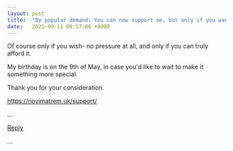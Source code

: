 ```yaml
---
layout: post
title:  "By popular demand: You can now support me, but only if you want to."
date:   2023-09-11 00:57:00 +0000
---
```


Of course only if you wish- no pressure at all, and only if you can truly afford it.

My birthday is on the 9th of May, in case you'd like to wait to make it something more special.

Thank you for your consideration.

<a href="https://novimatrem.uk/support/" target="_blank">https://novimatrem.uk/support/</a>

...

<a href="mailto:TheNovimatrem@protonmail.ch?subject=RE%3A%20Social%20post%20-%20By%20popular%20demand%3A%20You%20can%20now%20support%20me%2C%20but%20only%20if%20you%20want%20to.">Reply</a>

...

